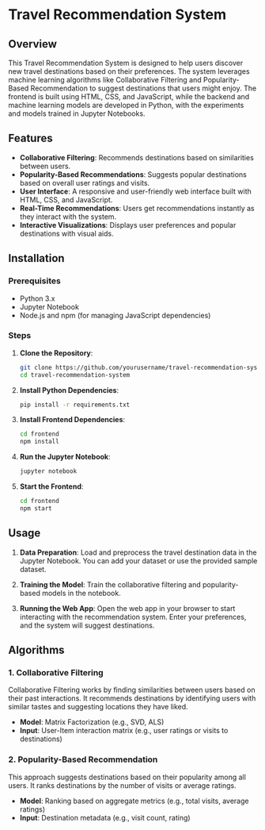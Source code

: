 # Travel Recommendation System

## Overview

This Travel Recommendation System is designed to help users discover new travel destinations based on their preferences. The system leverages machine learning algorithms like Collaborative Filtering and Popularity-Based Recommendation to suggest destinations that users might enjoy. The frontend is built using HTML, CSS, and JavaScript, while the backend and machine learning models are developed in Python, with the experiments and models trained in Jupyter Notebooks.

## Features

- **Collaborative Filtering**: Recommends destinations based on similarities between users.
- **Popularity-Based Recommendations**: Suggests popular destinations based on overall user ratings and visits.
- **User Interface**: A responsive and user-friendly web interface built with HTML, CSS, and JavaScript.
- **Real-Time Recommendations**: Users get recommendations instantly as they interact with the system.
- **Interactive Visualizations**: Displays user preferences and popular destinations with visual aids.

## Installation

### Prerequisites

- Python 3.x
- Jupyter Notebook
- Node.js and npm (for managing JavaScript dependencies)

### Steps

1. **Clone the Repository**:
    ```bash
    git clone https://github.com/yourusername/travel-recommendation-system.git
    cd travel-recommendation-system
    ```

2. **Install Python Dependencies**:
    ```bash
    pip install -r requirements.txt
    ```

3. **Install Frontend Dependencies**:
    ```bash
    cd frontend
    npm install
    ```

4. **Run the Jupyter Notebook**:
    ```bash
    jupyter notebook
    ```

5. **Start the Frontend**:
    ```bash
    cd frontend
    npm start
    ```

## Usage

1. **Data Preparation**: Load and preprocess the travel destination data in the Jupyter Notebook. You can add your dataset or use the provided sample dataset.

2. **Training the Model**: Train the collaborative filtering and popularity-based models in the notebook.

3. **Running the Web App**: Open the web app in your browser to start interacting with the recommendation system. Enter your preferences, and the system will suggest destinations.

## Algorithms

### 1. Collaborative Filtering
Collaborative Filtering works by finding similarities between users based on their past interactions. It recommends destinations by identifying users with similar tastes and suggesting locations they have liked.

- **Model**: Matrix Factorization (e.g., SVD, ALS)
- **Input**: User-Item interaction matrix (e.g., user ratings or visits to destinations)

### 2. Popularity-Based Recommendation
This approach suggests destinations based on their popularity among all users. It ranks destinations by the number of visits or average ratings.

- **Model**: Ranking based on aggregate metrics (e.g., total visits, average ratings)
- **Input**: Destination metadata (e.g., visit count, rating)



